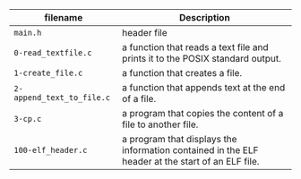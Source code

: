 |filename|Description|
|--------|-----------|
|`main.h`| header file |
|`0-read_textfile.c`| a function that reads a text file and prints it to the POSIX standard output. |
|`1-create_file.c`| a function that creates a file. |
|`2-append_text_to_file.c`| a function that appends text at the end of a file. |
|`3-cp.c`| a program that copies the content of a file to another file. |
|`100-elf_header.c`| a program that displays the information contained in the ELF header at the start of an ELF file. |
